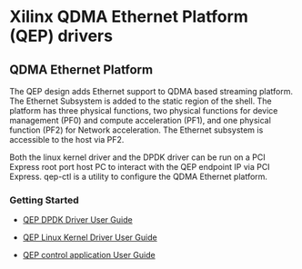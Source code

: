# Xilinx QDMA Ethernet Platform (QEP) drivers

## QDMA Ethernet Platform

The QEP design adds Ethernet support to QDMA based streaming platform.
The Ethernet Subsystem is added to the static region of the shell.
The platform has three physical functions, two physical functions for device management (PF0) and compute acceleration (PF1), and one physical function (PF2) for Network acceleration.
The Ethernet subsystem is accessible to the host via PF2.

Both the linux kernel driver and the DPDK driver can be run on a PCI Express root port host PC to interact with the QEP endpoint IP via PCI Express.
qep-ctl is a utility to configure the QDMA Ethernet platform.

### Getting Started

* [QEP DPDK Driver User Guide](DPDK/ug03-2000-0158.pdf)

* [QEP Linux Kernel Driver User Guide](linux-kernel/ug02-2000-0158.pdf)

* [QEP control application User Guide](qep-ctl/readme.txt)
